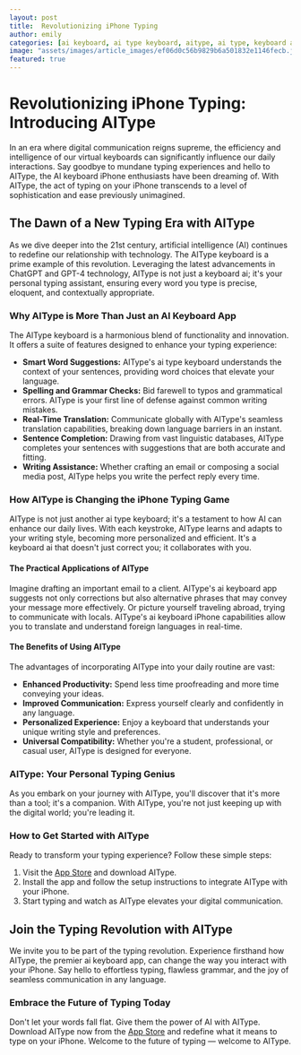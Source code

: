 ```yaml
---
layout: post
title:  Revolutionizing iPhone Typing
author: emily
categories: [ai keyboard, ai type keyboard, aitype, ai type, keyboard ai, ai keyboard app, ai keyboard iphone]
image: "assets/images/article_images/ef06d0c56b9829b6a501832e1146fecb.jpg"
featured: true
---
```


# Revolutionizing iPhone Typing: Introducing AIType

In an era where digital communication reigns supreme, the efficiency and intelligence of our virtual keyboards can significantly influence our daily interactions. Say goodbye to mundane typing experiences and hello to AIType, the AI keyboard iPhone enthusiasts have been dreaming of. With AIType, the act of typing on your iPhone transcends to a level of sophistication and ease previously unimagined. 

## The Dawn of a New Typing Era with AIType

As we dive deeper into the 21st century, artificial intelligence (AI) continues to redefine our relationship with technology. The AIType keyboard is a prime example of this revolution. Leveraging the latest advancements in ChatGPT and GPT-4 technology, AIType is not just a keyboard ai; it's your personal typing assistant, ensuring every word you type is precise, eloquent, and contextually appropriate.

### Why AIType is More Than Just an AI Keyboard App

The AIType keyboard is a harmonious blend of functionality and innovation. It offers a suite of features designed to enhance your typing experience:

- **Smart Word Suggestions:** AIType's ai type keyboard understands the context of your sentences, providing word choices that elevate your language.
- **Spelling and Grammar Checks:** Bid farewell to typos and grammatical errors. AIType is your first line of defense against common writing mistakes.
- **Real-Time Translation:** Communicate globally with AIType's seamless translation capabilities, breaking down language barriers in an instant.
- **Sentence Completion:** Drawing from vast linguistic databases, AIType completes your sentences with suggestions that are both accurate and fitting.
- **Writing Assistance:** Whether crafting an email or composing a social media post, AIType helps you write the perfect reply every time.

### How AIType is Changing the iPhone Typing Game

AIType is not just another ai type keyboard; it's a testament to how AI can enhance our daily lives. With each keystroke, AIType learns and adapts to your writing style, becoming more personalized and efficient. It's a keyboard ai that doesn't just correct you; it collaborates with you.

#### The Practical Applications of AIType

Imagine drafting an important email to a client. AIType's ai keyboard app suggests not only corrections but also alternative phrases that may convey your message more effectively. Or picture yourself traveling abroad, trying to communicate with locals. AIType's ai keyboard iPhone capabilities allow you to translate and understand foreign languages in real-time.

#### The Benefits of Using AIType

The advantages of incorporating AIType into your daily routine are vast:

- **Enhanced Productivity:** Spend less time proofreading and more time conveying your ideas.
- **Improved Communication:** Express yourself clearly and confidently in any language.
- **Personalized Experience:** Enjoy a keyboard that understands your unique writing style and preferences.
- **Universal Compatibility:** Whether you're a student, professional, or casual user, AIType is designed for everyone.

### AIType: Your Personal Typing Genius

As you embark on your journey with AIType, you'll discover that it's more than a tool; it's a companion. With AIType, you're not just keeping up with the digital world; you're leading it.

### How to Get Started with AIType

Ready to transform your typing experience? Follow these simple steps:

1. Visit the [App Store](https://apps.apple.com/us/app/aitype-grammar-check-keyboard/id6469163944) and download AIType.
2. Install the app and follow the setup instructions to integrate AIType with your iPhone.
3. Start typing and watch as AIType elevates your digital communication.

## Join the Typing Revolution with AIType

We invite you to be part of the typing revolution. Experience firsthand how AIType, the premier ai keyboard app, can change the way you interact with your iPhone. Say hello to effortless typing, flawless grammar, and the joy of seamless communication in any language.

### Embrace the Future of Typing Today

Don't let your words fall flat. Give them the power of AI with AIType. Download AIType now from the [App Store](https://apps.apple.com/us/app/aitype-grammar-check-keyboard/id6469163944) and redefine what it means to type on your iPhone. Welcome to the future of typing — welcome to AIType.